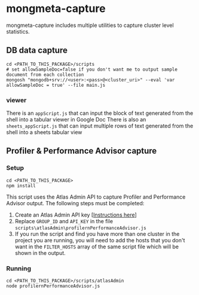# mongmeta-capture
mongmeta-capture includes multiple utilities to capture cluster level statistics.

## DB data capture
```shell
cd <PATH_TO_THIS_PACKAGE>/scripts
# set allowSampleDoc=false if you don't want me to output sample document from each collection
mongosh "mongodb+srv://<user>:<pass>@<cluster_uri>" --eval 'var allowSampleDoc = true' --file main.js
```

### viewer
There is an `appScript.js` that can input the block of text generated from the shell into a tabular viewer in Google Doc
There is also an `sheets_appScript.js` that can input multiple rows of text generated from the shell into a sheets tabular view

## Profiler & Performance Advisor capture
### Setup

```shell
cd <PATH_TO_THIS_PACKAGE>
npm install
```
This script uses the Atlas Admin API to capture Profiler and Performance Advisor output. The following steps must be completed:
1. Create an Atlas Admin API key [[Instructions here](https://www.mongodb.com/docs/atlas/configure-api-access/)]
2. Replace `GROUP_ID` and `API_KEY` in the file `scripts\atlasAdmin\profilernPerformanceAdvisor.js`
3. If you run the script and find you have more than one cluster in the project you are running, you will need to add the hosts that you don't want in the `FILTER_HOSTS` array of the same script file which will be shown in the output. 


### Running
```shell
cd <PATH_TO_THIS_PACKAGE>/scripts/atlasAdmin
node profilernPerformanceAdvisor.js
```